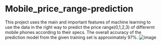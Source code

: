 # Mobile_price_range-prediction
This project uses the main and important features of machine learning to use the data in the right way to predict the price range(0,1,2,3) of differernt mobile phones according to their specs.
The overall accuracy of the prediction model from the given training set is approximately 97%.
![image](https://github.com/user-attachments/assets/e5e3ba73-700e-4295-9c28-8e6831e120c2)
